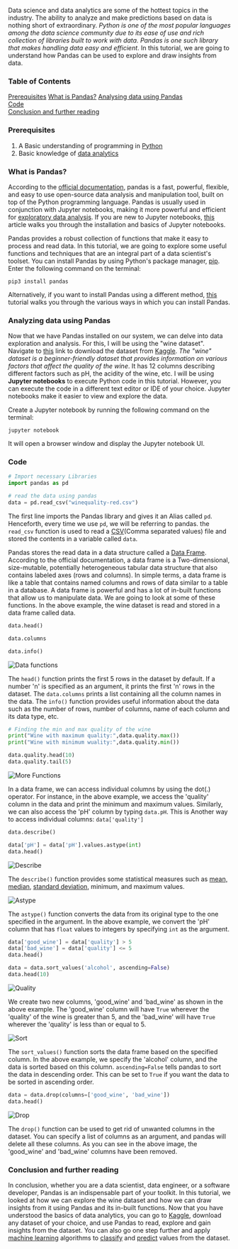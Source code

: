  Data science and data analytics are some of the hottest topics in the industry. The ability to analyze and make predictions based on data is nothing short of extraordinary. *Python is one of the most popular languages among the data science community due to its ease of use and rich collection of libraries built to work with data. Pandas is one such library that makes handling data easy and efficient*. In this tutorial, we are going to understand how Pandas can be used to explore and draw insights from data. 

### Table of Contents	 
  
 [Prerequisites](#prerequisites)
 [What is Pandas?](#what-is-pandas)	
 [Analysing data using Pandas](#analyzing-data-using-pandas)	 
 [Code](#code)	
 [Conclusion and further reading](#conclusion-and-further-reading)	 
 
### Prerequisites
1. A Basic understanding of programming in [Python](https://www.learnpython.org/)
2. Basic knowledge of [data analytics](https://data-flair.training/blogs/data-analytics-tutorial/)

### What is Pandas?
According to the [official documentation](https://pandas.pydata.org/docs/),  pandas is a fast, powerful, flexible, and easy to use open-source data analysis and manipulation tool, built on top of the Python programming language. Pandas is usually used in conjunction with Jupyter notebooks, making it more powerful and efficient for [exploratory data analysis](https://towardsdatascience.com/exploratory-data-analysis-in-python-c9a77dfa39ce). If you are new to Jupyter notebooks, [this](https://www.section.io/engineering-education/introduction-to-jupyter-notebooks/) article walks you through the installation and basics of Jupyter notebooks. 

Pandas provides a robust collection of functions that make it easy to process and read data. In this tutorial, we are going to explore some useful functions and techniques that are an integral part of a data scientist's toolset. You can install Pandas by using Python's package manager, [pip](https://pip.pypa.io/en/stable/). Enter the following command on the terminal:

`pip3 install pandas`

Alternatively, if you want to install Pandas using a different method, [this](https://pandas.pydata.org/docs/getting_started/install.html) tutorial walks you through the various ways in which you can install Pandas. 

### Analyzing data using Pandas
Now that we have Pandas installed on our system, we can delve into data exploration and analysis. For this, I will be using the "wine dataset". Navigate to [this](https://www.kaggle.com/uciml/red-wine-quality-cortez-et-al-2009) link to download the dataset from [Kaggle](https://www.kaggle.com/). *The "wine" dataset is a beginner-friendly dataset that provides information on various factors that affect the quality of the wine*. It has 12 columns describing different factors such as pH, the acidity of the wine, etc.  I will be using **Jupyter notebooks** to execute Python code in this tutorial. However, you can execute the code in a different text editor or IDE of your choice. Jupyter notebooks make it easier to view and explore the data. 

Create a Jupyter notebook by running the following command on the terminal:

`jupyter notebook`

It will open a browser window and display the Jupyter notebook UI. 

### Code
```python
# Import necessary Libraries
import pandas as pd 

# read the data using pandas
data = pd.read_csv("winequality-red.csv")
```
The first line imports the Pandas library and gives it an Alias called `pd`. Henceforth, every time we use `pd`, we will be referring to pandas. the `read_csv` function is used to read a [CSV](https://www.howtogeek.com/348960/what-is-a-csv-file-and-how-do-i-open-it/)(Comma separated values) file and stored the contents in a variable called `data`.

Pandas stores the read data in a data structure called a [Data Frame](https://pandas.pydata.org/pandas-docs/stable/reference/api/pandas.DataFrame.html). According to the official documentation, a data frame is a Two-dimensional, size-mutable, potentially heterogeneous tabular data structure that also contains labeled axes (rows and columns). In simple terms, a data frame is like a table that contains named columns and rows of data similar to a table in a database. A data frame is powerful and has a lot of in-built functions that allow us to manipulate data. We are going to look at some of these functions. In the above example, the wine dataset is read and stored in a data frame called data. 

```python
data.head()

data.columns

data.info()
```
![Data functions](/engineering-education/data-analytics-using-pandas/first.png)

The `head()` function prints the first 5 rows in the dataset by default. If a number 'n' is specified as an argument, it prints the first 'n' rows in the dataset. 
The `data.columns` prints a list containing all the column names in the data. 
The `info()` function provides useful information about the data such as the number of rows, number of columns, name of each column and its data type, etc. 

```python
# Finding the min and max quality of the wine
print("Wine with maximum quality:",data.quality.max())
print("Wine with minimum wuality:",data.quality.min())

data.quality.head(10)
data.quality.tail(5)
```
![More Functions](/engineering-education/data-analytics-using-pandas/second.png)

In a data frame, we can access individual columns by using the dot(.) operator. For instance, in the above example, we access the 'quality' column in the data and print the minimum and maximum values. Similarly, we can also access the 'pH' column by typing `data.pH`.
 This is Another way to access individual columns: `data['quality']`

```python
data.describe()

data['pH'] = data['pH'].values.astype(int)
data.head()
```
![Describe](/engineering-education/data-analytics-using-pandas/third.png)

The `describe()` function provides some statistical measures such as [mean, median](https://www.khanacademy.org/math/cc-sixth-grade-math/cc-6th-data-statistics/mean-and-median/v/statistics-intro-mean-median-and-mode), [standard deviation](https://www.mathsisfun.com/data/standard-deviation.html), minimum, and maximum values.

![Astype](/engineering-education/data-analytics-using-pandas/fourth.png)

The `astype()` function converts the data from its original type to the one specified in the argument. In the above example, we convert the 'pH' column that has `float` values to integers by specifying `int` as the argument.  

```python
data['good_wine'] = data['quality'] > 5
data['bad_wine'] = data['quality'] <= 5
data.head()

data = data.sort_values('alcohol', ascending=False)
data.head(10)
```
![Quality](/engineering-education/data-analytics-using-pandas/fifth.png)

We create two new columns, 'good_wine' and 'bad_wine' as shown in the above example. The 'good_wine' column will have `True` wherever the 'quality' of the wine is greater than 5, and the 'bad_wine' will have `True` wherever the 'quality' is less than or equal to 5. 

![Sort](/engineering-education/data-analytics-using-pandas/sixth.png)

The `sort_values()` function sorts the data frame based on the specified column. In the above example, we specify the 'alcohol' column, and the data is sorted based on this column. `ascending=False` tells pandas to sort the data in descending order. This can be set to `True` if you want the data to be sorted in ascending order.

```python
data = data.drop(columns=['good_wine', 'bad_wine'])
data.head()
```

![Drop](/engineering-education/data-analytics-using-pandas/seventh.png)

The `drop()` function can be used to get rid of unwanted columns in the dataset. You can specify a list of columns as an argument, and pandas will delete all these columns. As you can see in the above image, the 'good_wine' and 'bad_wine' columns have been removed. 

### Conclusion and further reading
In conclusion, whether you are a data scientist, data engineer, or a software developer, Pandas is an indispensable part of your toolkit. In this tutorial, we looked at how we can explore the wine dataset and how we can draw insights from it using Pandas and its in-built functions. Now that you have understood the basics of data analytics, you can go to [Kaggle](https://www.kaggle.com/), download any dataset of your choice, and use Pandas to read, explore and gain insights from the dataset. You can also go one step further and apply [machine learning](https://www.geeksforgeeks.org/machine-learning/) algorithms to [classify](https://www.simplilearn.com/classification-machine-learning-tutorial) and [predict](https://www.datarobot.com/wiki/prediction-explanations/) values from the dataset.  

